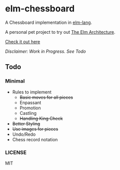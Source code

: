 # elm-chessboard

A Chessboard implementation in [elm-lang](http://elm-lang.org/).

A personal pet project to try out [The Elm Architecture](http://guide.elm-lang.org/architecture/).

[Check it out here](http://addnab.com/elm-chessboard)

*Disclaimer: Work in Progress. See Todo*

## Todo

### Minimal

- Rules to implement
  - ~~Basic moves for all pieces~~
  - Enpassant
  - Promotion
  - Castling
  - ~~Handling King Check~~
- ~~Better Styling~~
- ~~Use images for pieces~~
- Undo/Redo
- Chess record notation

### LICENSE

MIT

